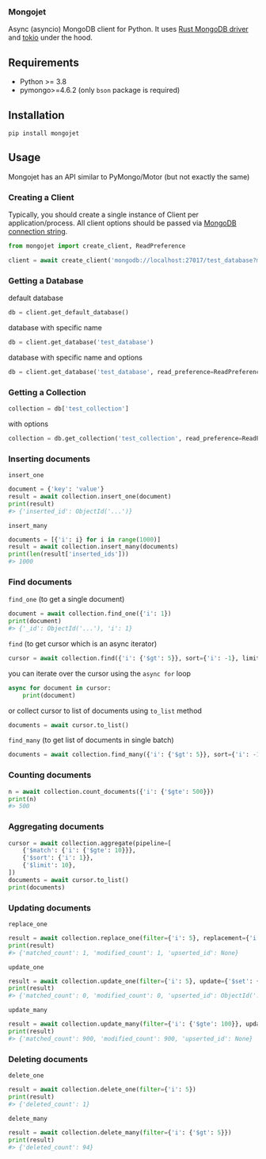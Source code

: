 ### Mongojet

Async (asyncio) MongoDB client for Python. 
It uses [Rust MongoDB driver](https://github.com/mongodb/mongo-rust-driver) and [tokio](https://github.com/tokio-rs/tokio) under the hood.

## Requirements
- Python >= 3.8
- pymongo>=4.6.2 (only `bson` package is required)


## Installation
```
pip install mongojet
```

## Usage

Mongojet has an API similar to PyMongo/Motor (but not exactly the same)

### Creating a Client
Typically, you should create a single instance of Client per application/process.
All client options should be passed via [MongoDB connection string](https://www.mongodb.com/docs/manual/reference/connection-string/).
```python
from mongojet import create_client, ReadPreference

client = await create_client('mongodb://localhost:27017/test_database?maxPoolSize=16')
```

### Getting a Database
default database
```python
db = client.get_default_database()
```
database with specific name
```python
db = client.get_database('test_database')
```
database with specific name and options
```python
db = client.get_database('test_database', read_preference=ReadPreference(mode='secondaryPreferred'))
```

### Getting a Collection
```python
collection = db['test_collection']
```
with options
```python
collection = db.get_collection('test_collection', read_preference=ReadPreference(mode='secondary'))
```

### Inserting documents
`insert_one`
```python
document = {'key': 'value'}
result = await collection.insert_one(document)
print(result)
#> {'inserted_id': ObjectId('...')}
```
`insert_many`
```python
documents = [{'i': i} for i in range(1000)]
result = await collection.insert_many(documents)
print(len(result['inserted_ids']))
#> 1000
```
### Find documents

`find_one` (to get a single document)
```python
document = await collection.find_one({'i': 1})
print(document)
#> {'_id': ObjectId('...'), 'i': 1}
```

`find` (to get cursor which is an async iterator)
```python
cursor = await collection.find({'i': {'$gt': 5}}, sort={'i': -1}, limit=10)
```
you can iterate over the cursor using the `async for` loop
```python
async for document in cursor:
    print(document)
```
or collect cursor to list of documents using `to_list` method
```python
documents = await cursor.to_list()
```

`find_many` (to get list of documents in single batch)
```python
documents = await collection.find_many({'i': {'$gt': 5}}, sort={'i': -1}, limit=10)
```

### Counting documents
```python
n = await collection.count_documents({'i': {'$gte': 500}})
print(n)
#> 500
```

### Aggregating documents
```python
cursor = await collection.aggregate(pipeline=[
    {'$match': {'i': {'$gte': 10}}},
    {'$sort': {'i': 1}},
    {'$limit': 10},
])
documents = await cursor.to_list()
print(documents)
```

### Updating documents

`replace_one`
```python
result = await collection.replace_one(filter={'i': 5}, replacement={'i': 5000})
print(result)
#> {'matched_count': 1, 'modified_count': 1, 'upserted_id': None}
```

`update_one`
```python
result = await collection.update_one(filter={'i': 5}, update={'$set': {'i': 5000}}, upsert=True)
print(result)
#> {'matched_count': 0, 'modified_count': 0, 'upserted_id': ObjectId('...')}
```

`update_many`
```python
result = await collection.update_many(filter={'i': {'$gte': 100}}, update={'$set': {'i': 0}})
print(result)
#> {'matched_count': 900, 'modified_count': 900, 'upserted_id': None}
```

### Deleting documents
`delete_one`
```python
result = await collection.delete_one(filter={'i': 5})
print(result)
#> {'deleted_count': 1}
```
`delete_many`
```python
result = await collection.delete_many(filter={'i': {'$gt': 5}})
print(result)
#> {'deleted_count': 94}
```

